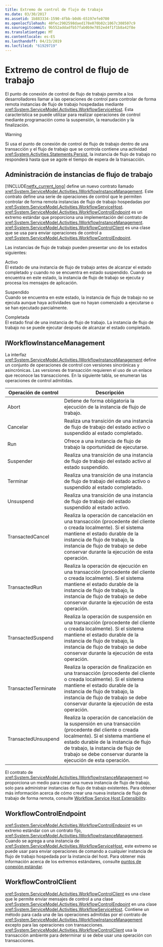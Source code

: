 ```yaml
---
title: Extremo de control de flujo de trabajo
ms.date: 03/30/2017
ms.assetid: 1b883334-1590-4fbb-b0d6-65197efe0700
ms.openlocfilehash: 40fec2902598daed178e070b02c1067c308507c9
ms.sourcegitcommit: 9b552addadfb57fab0b9e7852ed4f1f1b8a42f8e
ms.translationtype: MT
ms.contentlocale: es-ES
ms.lasthandoff: 04/23/2019
ms.locfileid: "61929719"
---
```

# <a name="workflow-control-endpoint"></a>Extremo de control de flujo de trabajo
El punto de conexión de control de flujo de trabajo permite a los desarrolladores llamar a las operaciones de control para controlar de forma remota instancias de flujo de trabajo hospedadas mediante <xref:System.ServiceModel.Activities.WorkflowServiceHost>. Esta característica se puede utilizar para realizar operaciones de control mediante programación como la suspensión, la reanudación y la finalización.  
  
> [!WARNING]
>  Si usa el punto de conexión de control de flujo de trabajo dentro de una transacción y el flujo de trabajo que se controla contiene una actividad <xref:System.Activities.Statements.Persist>, la instancia de flujo de trabajo no responderá hasta que se agote el tiempo de espera de la transacción.  
  
## <a name="workflow-instance-management"></a>Administración de instancias de flujo de trabajo  
 [!INCLUDE[netfx_current_long](../../../../includes/netfx-current-long-md.md)] define un nuevo contrato llamado <xref:System.ServiceModel.Activities.IWorkflowInstanceManagement>. Este contrato define una serie de operaciones de control que le permiten controlar de forma remota instancias de flujo de trabajo hospedadas por <xref:System.ServiceModel.Activities.WorkflowServiceHost>. <xref:System.ServiceModel.Activities.WorkflowControlEndpoint> es un extremo estándar que proporciona una implementación del contrato de <xref:System.ServiceModel.Activities.IWorkflowInstanceManagement>. <xref:System.ServiceModel.Activities.WorkflowControlClient> es una clase que se usa para enviar operaciones de control a <xref:System.ServiceModel.Activities.WorkflowControlEndpoint>.  
  
 Las instancias de flujo de trabajo pueden presentar uno de los estados siguientes:  
  
 Activo  
 El estado de una instancia de flujo de trabajo antes de alcanzar el estado completado y cuando no se encuentra en estado suspendido. Cuando se encuentra en este estado, la instancia de flujo de trabajo se ejecuta y procesa los mensajes de aplicación.  
  
 Suspendido  
 Cuando se encuentra en este estado, la instancia de flujo de trabajo no se ejecuta aunque haya actividades que no hayan comenzado a ejecutarse o se han ejecutado parcialmente.  
  
 Completada  
 El estado final de una instancia de flujo de trabajo. La instancia de flujo de trabajo no se puede ejecutar después de alcanzar el estado completado.  
  
## <a name="iworkflowinstancemanagement"></a>IWorkflowInstanceManagement  
 La interfaz <xref:System.ServiceModel.Activities.IWorkflowInstanceManagement> define un conjunto de operaciones de control con versiones sincrónicas y asincrónicas. Las versiones de transacción requieren el uso de un enlace que reconoce las transacciones. En la siguiente tabla, se enumeran las operaciones de control admitidas.  
  
|Operación de control|Descripción|  
|-----------------------|-----------------|  
|Abort|Detiene de forma obligatoria la ejecución de la instancia de flujo de trabajo.|  
|Cancelar|Realiza una transición de una instancia de flujo de trabajo del estado activo o suspendido al estado completado.|  
|Run|Ofrece a una instancia de flujo de trabajo la oportunidad de ejecutarse.|  
|Suspender|Realiza una transición de una instancia de flujo de trabajo del estado activo al estado suspendido.|  
|Terminar|Realiza una transición de una instancia de flujo de trabajo del estado activo o suspendido al estado completado.|  
|Unsuspend|Realiza una transición de una instancia de flujo de trabajo del estado suspendido al estado activo.|  
|TransactedCancel|Realiza la operación de cancelación en una transacción (procedente del cliente o creada localmente). Si el sistema mantiene el estado durable de la instancia de flujo de trabajo, la instancia de flujo de trabajo se debe conservar durante la ejecución de esta operación.|  
|TransactedRun|Realiza la operación de ejecución en una transacción (procedente del cliente o creada localmente). Si el sistema mantiene el estado durable de la instancia de flujo de trabajo, la instancia de flujo de trabajo se debe conservar durante la ejecución de esta operación.|  
|TransactedSuspend|Realiza la operación de suspensión en una transacción (procedente del cliente o creada localmente). Si el sistema mantiene el estado durable de la instancia de flujo de trabajo, la instancia de flujo de trabajo se debe conservar durante la ejecución de esta operación.|  
|TransactedTerminate|Realiza la operación de finalización en una transacción (procedente del cliente o creada localmente). Si el sistema mantiene el estado durable de la instancia de flujo de trabajo, la instancia de flujo de trabajo se debe conservar durante la ejecución de esta operación.|  
|TransactedUnsuspend|Realiza la operación de cancelación de la suspensión en una transacción (procedente del cliente o creada localmente). Si el sistema mantiene el estado durable de la instancia de flujo de trabajo, la instancia de flujo de trabajo se debe conservar durante la ejecución de esta operación.|  
  
 El contrato de <xref:System.ServiceModel.Activities.IWorkflowInstanceManagement> no proporciona un medio para crear una nueva instancia de flujo de trabajo, solo para administrar instancias de flujo de trabajo existentes. Para obtener más información acerca de cómo crear una nueva instancia de flujo de trabajo de forma remota, consulte [Workflow Service Host Extensibility](../../../../docs/framework/wcf/feature-details/workflow-service-host-extensibility.md).  
  
## <a name="workflowcontrolendpoint"></a>WorkflowControlEndpoint  
 <xref:System.ServiceModel.Activities.WorkflowControlEndpoint> es un extremo estándar con un contrato fijo, <xref:System.ServiceModel.Activities.IWorkflowInstanceManagement>. Cuando se agrega a una instancia de <xref:System.ServiceModel.Activities.WorkflowServiceHost>, este extremo se puede usar para enviar operaciones de comando a cualquier instancia de flujo de trabajo hospedada por la instancia del host. Para obtener más información acerca de los extremos estándares, consulte [puntos de conexión estándar](../../../../docs/framework/wcf/feature-details/standard-endpoints.md).  
  
## <a name="workflowcontrolclient"></a>WorkflowControlClient  
 <xref:System.ServiceModel.Activities.WorkflowControlClient> es una clase que le permite enviar mensajes de control a una clase <xref:System.ServiceModel.Activities.WorkflowControlEndpoint> en una clase <xref:System.ServiceModel.Activities.WorkflowServiceHost>. Contiene un método para cada una de las operaciones admitidas por el contrato de <xref:System.ServiceModel.Activities.IWorkflowInstanceManagement> excepto para las operaciones con transacciones. <xref:System.ServiceModel.Activities.WorkflowControlClient> usa la transacción ambiente para determinar si se debe usar una operación con transacciones.
